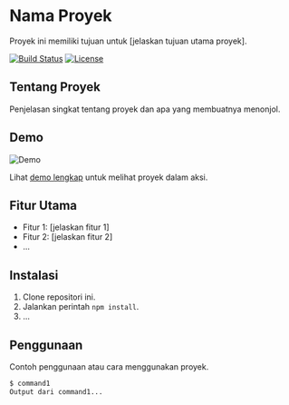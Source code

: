 # Nama Proyek

Proyek ini memiliki tujuan untuk [jelaskan tujuan utama proyek].

[![Build Status](https://img.shields.io/badge/build-passing-brightgreen)](link-build)
[![License](https://img.shields.io/badge/license-MIT-blue)](LICENSE)

## Tentang Proyek

Penjelasan singkat tentang proyek dan apa yang membuatnya menonjol.

## Demo

![Demo](favicon.png)

Lihat [demo lengkap](link-demo) untuk melihat proyek dalam aksi.

## Fitur Utama

- Fitur 1: [jelaskan fitur 1]
- Fitur 2: [jelaskan fitur 2]
- ...

## Instalasi

1. Clone repositori ini.
2. Jalankan perintah `npm install`.
3. ...

## Penggunaan

Contoh penggunaan atau cara menggunakan proyek.

```bash
$ command1
Output dari command1...
```
